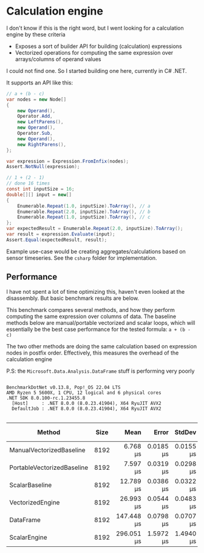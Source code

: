 # Calculation engine

I don't know if this is the right word, but I went looking for a calculation engine by these criteria

* Exposes a sort of builder API for building (calculation) expressions
* Vectorized operations for computing the same expression over arrays/columns of operand values

I could not find one. So I started building one here, currently in C# .NET.

It supports an API like this:

```csharp
// a + (b - c)
var nodes = new Node[]
{
    new Operand(),
    Operator.Add,
    new LeftParens(),
    new Operand(),
    Operator.Sub,
    new Operand(),
    new RightParens(),
};

var expression = Expression.FromInfix(nodes);
Assert.NotNull(expression);

// 1 + (2 - 1)
// done 16 times
const int inputSize = 16;
double[][] input = new[]
{
    Enumerable.Repeat(1.0, inputSize).ToArray(), // a
    Enumerable.Repeat(2.0, inputSize).ToArray(), // b
    Enumerable.Repeat(1.0, inputSize).ToArray(), // c
};
var expectedResult = Enumerable.Repeat(2.0, inputSize).ToArray();
var result = expression.Evaluate(input);
Assert.Equal(expectedResult, result);
```

Example use-case would be creating aggregates/calculations based on sensor timeseries.
See the `csharp` folder for implementation.

## Performance

I have not spent a lot of time optimizing this, haven't even looked at the disassembly. But basic benchmark results are below.

This benchmark compares several methods, and how they perform computing the same expression over columns of data.
The baseline methods below are manual/portable vectorized and scalar loops, which will essentially be the best case performance for the tested formula: `a + (b - c)`

The two other methods are doing the same calculation based on expression nodes in postfix order.
Effectively, this measures the overhead of the calculation engine

P.S: the `Microsoft.Data.Analysis.DataFrame` stuff is performing very poorly

```

BenchmarkDotNet v0.13.8, Pop!_OS 22.04 LTS
AMD Ryzen 5 5600X, 1 CPU, 12 logical and 6 physical cores
.NET SDK 8.0.100-rc.1.23455.8
  [Host]     : .NET 8.0.0 (8.0.23.41904), X64 RyuJIT AVX2
  DefaultJob : .NET 8.0.0 (8.0.23.41904), X64 RyuJIT AVX2


```
| Method                     | Size | Mean       | Error     | StdDev    | Ratio         | RatioSD | Rank | Gen0    | Gen1    | Gen2    | Allocated | Alloc Ratio |
|--------------------------- |----- |-----------:|----------:|----------:|--------------:|--------:|-----:|--------:|--------:|--------:|----------:|------------:|
| ManualVectorizedBaseline   | 8192 |   6.768 μs | 0.0185 μs | 0.0155 μs |      baseline |         |    1 |  0.7782 |       - |       - |  64.02 KB |             |
| PortableVectorizedBaseline | 8192 |   7.597 μs | 0.0319 μs | 0.0298 μs |  1.12x slower |   0.01x |    2 |  0.7782 |       - |       - |  64.02 KB |  1.00x more |
| ScalarBaseline             | 8192 |  12.789 μs | 0.0386 μs | 0.0322 μs |  1.89x slower |   0.01x |    3 |  0.7782 |       - |       - |  64.02 KB |  1.00x more |
| VectorizedEngine           | 8192 |  26.993 μs | 0.0544 μs | 0.0483 μs |  3.99x slower |   0.01x |    4 |  0.7629 |       - |       - |  64.02 KB |  1.00x more |
| DataFrame                  | 8192 | 147.448 μs | 0.0798 μs | 0.0707 μs | 21.79x slower |   0.06x |    5 | 41.5039 | 41.5039 | 41.5039 | 261.89 KB |  4.09x more |
| ScalarEngine               | 8192 | 296.051 μs | 1.5972 μs | 1.4940 μs | 43.76x slower |   0.30x |    6 |  9.2773 |  1.9531 |       - | 768.02 KB | 12.00x more |


